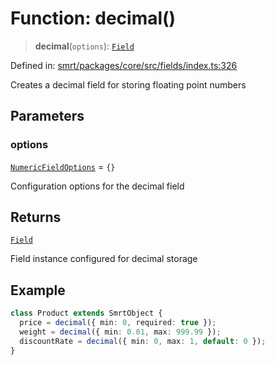# Function: decimal()

> **decimal**(`options`): [`Field`](../classes/Field.md)

Defined in: [smrt/packages/core/src/fields/index.ts:326](https://github.com/happyvertical/smrt/blob/71a16025d52b026725fd522a392015e67e1d6489/packages/core/src/fields/index.ts#L326)

Creates a decimal field for storing floating point numbers

## Parameters

### options

[`NumericFieldOptions`](../interfaces/NumericFieldOptions.md) = `{}`

Configuration options for the decimal field

## Returns

[`Field`](../classes/Field.md)

Field instance configured for decimal storage

## Example

```typescript
class Product extends SmrtObject {
  price = decimal({ min: 0, required: true });
  weight = decimal({ min: 0.01, max: 999.99 });
  discountRate = decimal({ min: 0, max: 1, default: 0 });
}
```
